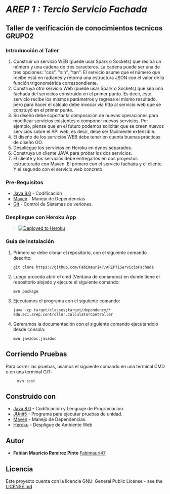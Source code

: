 # ***AREP 1 : Tercio Servicio Fachada***

## Taller de verificación de conocimientos tecnicos GRUPO2

### Introducción al Taller

1. Construir un servicio WEB (puede usar Spark o Sockets) que reciba un número y una cadena de tres caracteres. La cadena puede ser una de tres opciones: "cos", "sin", "tan". El     servicio asume que el número que recibe está en radianes y retorna una estructura JSON con el valor de la función trigonométrica correspondiente. 
2. Construya otro servicio Web (puede usar Spark o Sockets) que sea una fachada del servicios construido en el primer punto. Es decir, este servicio recibe los mismos parámetros      y regresa el mismo resultado, pero para hacer el cálculo debe invocar via http al servicio web que se constuyó en el primer punto.
3. Su diseño debe soportar la composición de nuevas operaciones para modificar servicios existentes o componer nuevos servicios. Por ejemplo, piense que en el futuro podemos          solicitar que se creen nuevos servicios sobre  el API web, es decir,  debe ser fácilmente extensible.
4. El diseño de los servicios WEB debe tener en cuenta buenas prácticas de diseño OO.
5. Despliegue los servicios en Heroku en dynos separados.
6. Construya un cliente JAVA para probar los dos servicios.
7. El cliente y los servicios debe entregarlos en dos proyectos estructurado con Maven. El primero con el servicio fachada y el cliente. Y el segundo con el servicio web             concreto.




### Pre-Requisitos


- [Java 8.0](https://www.java.com/es/) - Codificación
- [Maven](https://maven.apache.org/) - Manejo de Dependencias
- [Git](http://git-scm.com/book/en/v2/Getting-Started-Installing-Git) - Control de Sistemas de veriones.


### Despliegue con Heroku App

>[![Deployed to Heroku](https://www.herokucdn.com/deploy/button.png)](https://sheltered-woodland-90071.herokuapp.com/)



### Guia de Instalación

1. Primero se debe clonar el repositorio, con el siguiente comando descrito:

       git clone https://github.com/Fabimauri47/AREPT1ServicioFachada
    

2. Luego proceda abrir el cmd (Ventana de comandos) en donde tiene el repositorio alojado y ejecute el siguiente comando:

       mvn package
    

3. Ejecutamos el programa con el siguiente comando:

       java -cp target/classes;target/dependency/* edu.eci.arep.controller.CalculatorController
       

4. Gereramos la documentación con el siguiente comando ejecutandolo desde consola:

       mvn javadoc:javadoc
   
 

## Corriendo Pruebas

Para correr las pruebas, usamos el siguiente comando en una terminal CMD o en una terminal GIT:

         mvn test

 

## Construido con

* [Java 8.0](https://www.java.com/es/) - Codificación y Lenguaje de Programacíon.
* [JUnit5](https://junit.org/junit5/) - Programa para ejecutar pruebas de unidad.
* [Maven](https://maven.apache.org/) - Manejo de Dependencias.
* [Heroku](https://devcenter.heroku.com/articles/heroku-cli#download-and-install) - Despligue de Ambiente Web


## Autor

* **Fabián Mauricio Ramirez Pinto** [Fabimauri47](https://github.com/Fabimauri47)


## Licencia

Este proyecto cuenta con la licencia GNU: General Public License - see the [LICENSE.md](https://github.com/Fabimauri47/AREP-Lab1-Calculadora/blob/main/LICENSE.txt) 
